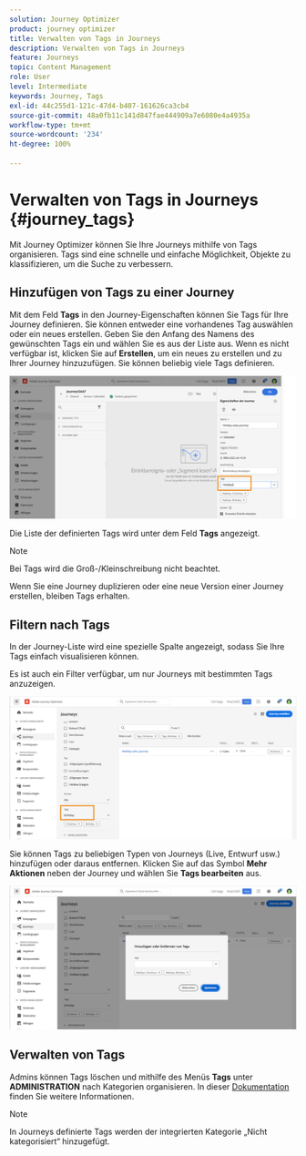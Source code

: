 ```yaml
---
solution: Journey Optimizer
product: journey optimizer
title: Verwalten von Tags in Journeys
description: Verwalten von Tags in Journeys
feature: Journeys
topic: Content Management
role: User
level: Intermediate
keywords: Journey, Tags
exl-id: 44c255d1-121c-47d4-b407-161626ca3cb4
source-git-commit: 48a0fb11c141d847fae444909a7e6080e4a4935a
workflow-type: tm+mt
source-wordcount: '234'
ht-degree: 100%

---
```


# Verwalten von Tags in Journeys {#journey_tags}

Mit Journey Optimizer können Sie Ihre Journeys mithilfe von Tags organisieren. Tags sind eine schnelle und einfache Möglichkeit, Objekte zu klassifizieren, um die Suche zu verbessern. 

## Hinzufügen von Tags zu einer Journey

Mit dem Feld **Tags** in den Journey-Eigenschaften können Sie Tags für Ihre Journey definieren. Sie können entweder eine vorhandenes Tag auswählen oder ein neues erstellen. Geben Sie den Anfang des Namens des gewünschten Tags ein und wählen Sie es aus der Liste aus. Wenn es nicht verfügbar ist, klicken Sie auf **Erstellen**, um ein neues zu erstellen und zu Ihrer Journey hinzuzufügen. Sie können beliebig viele Tags definieren.

![](assets/tags1.png)

Die Liste der definierten Tags wird unter dem Feld **Tags** angezeigt.

>[!NOTE]
>
> Bei Tags wird die Groß-/Kleinschreibung nicht beachtet.
> 
> Wenn Sie eine Journey duplizieren oder eine neue Version einer Journey erstellen, bleiben Tags erhalten.

## Filtern nach Tags

In der Journey-Liste wird eine spezielle Spalte angezeigt, sodass Sie Ihre Tags einfach visualisieren können.

Es ist auch ein Filter verfügbar, um nur Journeys mit bestimmten Tags anzuzeigen.

![](assets/tags2.png)

Sie können Tags zu beliebigen Typen von Journeys (Live, Entwurf usw.) hinzufügen oder daraus entfernen. Klicken Sie auf das Symbol **Mehr Aktionen** neben der Journey und wählen Sie **Tags bearbeiten** aus.

![](assets/tags3.png)

## Verwalten von Tags

Admins können Tags löschen und mithilfe des Menüs **Tags** unter **ADMINISTRATION** nach Kategorien organisieren. In dieser [Dokumentation](https://experienceleague.adobe.com/docs/experience-platform/administrative-tags/overview.html?lang=de) finden Sie weitere Informationen.

>[!NOTE]
>
> In Journeys definierte Tags werden der integrierten Kategorie „Nicht kategorisiert“ hinzugefügt.
